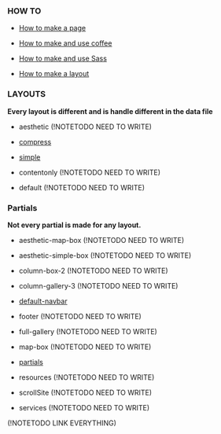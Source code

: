 ### HOW TO
- [How to make a page](https://github.com/josuerojasrojas/Modulos-Design/blob/master/docs/HowToMakeAPage.md)

- [How to make and use coffee](https://github.com/josuerojasrojas/Modulos-Design/blob/master/docs/HowToMakeCoffee.md)

- [How to make and use Sass](https://github.com/josuerojasrojas/Modulos-Design/blob/master/docs/HowToMakeSass.md)

- [How to make a layout](https://github.com/josuerojasrojas/Modulos-Design/blob/master/docs/HowToMakeALayout.md)

### LAYOUTS
__Every layout is different and is handle different in the data file__

- aesthetic (!NOTETODO NEED TO WRITE)

- [compress](https://github.com/josuerojasrojas/Modulos-Design/blob/master/docs/Layout-compress.md)

- [simple](https://github.com/josuerojasrojas/Modulos-Design/blob/master/docs/Layout-simple.md)

- contentonly (!NOTETODO NEED TO WRITE)

- default (!NOTETODO NEED TO WRITE)

### Partials
__Not every partial is made for any layout.__

- aesthetic-map-box (!NOTETODO NEED TO WRITE)

- aesthetic-simple-box (!NOTETODO NEED TO WRITE)

- column-box-2 (!NOTETODO NEED TO WRITE)

- column-gallery-3 (!NOTETODO NEED TO WRITE)

- [default-navbar](https://github.com/josuerojasrojas/Modulos-Design/blob/master/docs/Partial-default-navbar.md)

- footer (!NOTETODO NEED TO WRITE)

- full-gallery (!NOTETODO NEED TO WRITE)

- map-box (!NOTETODO NEED TO WRITE)

- [partials](https://github.com/josuerojasrojas/Modulos-Design/blob/master/docs/Partial-partials.md)

- resources (!NOTETODO NEED TO WRITE)

- scrollSite (!NOTETODO NEED TO WRITE)

- services (!NOTETODO NEED TO WRITE)


(!NOTETODO LINK EVERYTHING)
